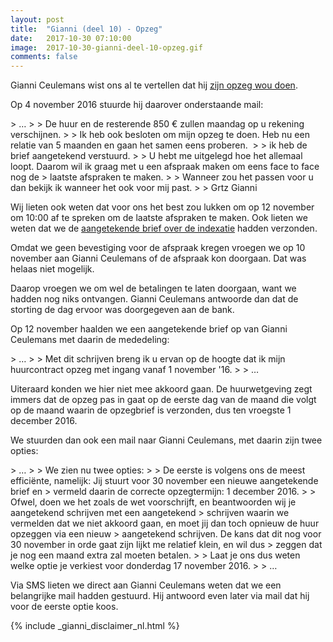 ```yaml
---
layout: post
title:  "Gianni (deel 10) - Opzeg"
date:   2017-10-30 07:10:00
image:  2017-10-30-gianni-deel-10-opzeg.gif
comments: false
---
```

<span itemscope itemtype="http://schema.org/Person"><span itemprop="givenName">Gianni</span> <span class="hidden" itemprop="familyName">Ceulemans</span></span> 
wist ons al te vertellen dat hij [zijn opzeg wou doen](/blog/2017/10/gianni-deel-9-jaarvergadering). 

Op 4 november 2016 stuurde hij daarover onderstaande mail:

<div id="vraag-afspraak" class="email" itemscope itemtype="http://schema.org/Message">
  <div itemscope itemprop="recipient" itemtype="http://schema.org/Person"><meta itemprop="name" content="Tijs Verkoyen" /></div>
  <div itemscope itemprop="sender" itemtype="http://schema.org/Person"><meta itemprop="name" content="Gianni Ceulemans" /></div>
  <meta itemprop="dateSent" content="2016-10-24T16:17:00" />
  <div itemprop="text" markdown="1">
> &hellip;
> 
> De huur en de resterende 850 € zullen maandag op u rekening verschijnen.
>
> Ik heb ook besloten om mijn opzeg te doen. Heb nu een relatie van 5 maanden en gaan het samen eens proberen. 
>
> ik heb de brief aangetekend verstuurd.
>
> U hebt me uitgelegd hoe het allemaal loopt. Daarom wil ik graag met u een afspraak maken om eens face to face nog de 
> laatste afspraken te maken.
>
> Wanneer zou het passen voor u dan bekijk ik wanneer het ook voor mij past.
> 
> Grtz Gianni 
  </div>
</div>

Wij lieten ook weten dat voor ons het best zou lukken om op 12 november om 10:00 af te spreken om de laatste afspraken
te maken. Ook lieten we weten dat we de [aangetekende brief over de indexatie](/blog/2017/11/gianni-deel-11-indexatie) 
hadden verzonden.

Omdat we geen bevestiging voor de afspraak kregen vroegen we op 10 november aan <span itemscope itemtype="http://schema.org/Person"><span itemprop="givenName">Gianni</span> <span class="hidden" itemprop="familyName">Ceulemans</span></span> 
of de afspraak kon doorgaan. Dat was helaas niet mogelijk. 

Daarop vroegen we om wel de betalingen te laten doorgaan, want we hadden nog niks ontvangen. <span itemscope itemtype="http://schema.org/Person"><span itemprop="givenName">Gianni</span> <span class="hidden" itemprop="familyName">Ceulemans</span></span> 
antwoorde dan dat de storting de dag ervoor was doorgegeven aan de bank.

Op 12 november haalden we een aangetekende brief op van <span itemscope itemtype="http://schema.org/Person"><span itemprop="givenName">Gianni</span> <span class="hidden" itemprop="familyName">Ceulemans</span></span> 
met daarin de mededeling:

<div class="email" itemscope itemtype="http://schema.org/Message">
  <div itemscope itemprop="sender" itemtype="http://schema.org/Person"><meta itemprop="name" content="Tijs Verkoyen" /></div>
  <div itemscope itemprop="recipient" itemtype="http://schema.org/Person"><meta itemprop="name" content="Gianni Ceulemans" /></div>
  <meta itemprop="dateSent" content="2016-11-12T09:00:00" />
  <div itemprop="text" markdown="1">
> &hellip;
> 
> Met dit schrijven breng ik u ervan op de hoogte dat ik mijn huurcontract opzeg met ingang vanaf 1 november '16.
>
> &hellip;
  </div>
</div>

Uiteraard konden we hier niet mee akkoord gaan. De huurwetgeving zegt immers dat de opzeg pas in gaat op de eerste dag 
van de maand die volgt op de maand waarin de opzegbrief is verzonden, dus ten vroegste 1 december 2016.

We stuurden dan ook een mail naar <span itemscope itemtype="http://schema.org/Person"><span itemprop="givenName">Gianni</span> <span class="hidden" itemprop="familyName">Ceulemans</span></span>, 
met daarin zijn twee opties:

<div class="email" itemscope itemtype="http://schema.org/Message">
  <div itemscope itemprop="sender" itemtype="http://schema.org/Person"><meta itemprop="name" content="Tijs Verkoyen" /></div>
  <div itemscope itemprop="recipient" itemtype="http://schema.org/Person"><meta itemprop="name" content="Gianni Ceulemans" /></div>
  <meta itemprop="dateSent" content="2016-11-12T10:31:00" />
  <div itemprop="text" markdown="1">
> &hellip;
> 
> We zien nu twee opties:
> 
> De eerste is volgens ons de meest efficiënte, namelijk: Jij stuurt voor 30 november een nieuwe aangetekende brief en 
> vermeld daarin de correcte opzegtermijn: 1 december 2016.
> 
> Ofwel, doen we het zoals de wet voorschrijft, en beantwoorden wij je aangetekend schrijven met een aangetekend 
> schrijven waarin we vermelden dat we niet akkoord gaan, en moet jij dan toch opnieuw de huur opzeggen via een nieuw 
> aangetekend schrijven. De kans dat dit nog voor 30 november in orde gaat zijn lijkt me relatief klein, en wil dus 
> zeggen dat je nog een maand extra zal moeten betalen.
> 
> Laat je ons dus weten welke optie je verkiest voor donderdag 17 november 2016.
> 
> &hellip;
  </div>
</div>

Via SMS lieten we direct aan <span itemscope itemtype="http://schema.org/Person"><span itemprop="givenName">Gianni</span> <span class="hidden" itemprop="familyName">Ceulemans</span></span> 
weten dat we een belangrijke mail hadden gestuurd. Hij antwoord even later via mail dat hij voor de eerste optie koos.

{% include _gianni_disclaimer_nl.html %}
